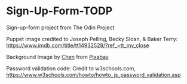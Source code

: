 # Sign-Up-Form-TODP
Sign-up-form project from The Odin Project

Puppet image credited to Joseph Pelling, Becky Sloan, & Baker Terry: https://www.imdb.com/title/tt14932528/?ref_=tt_mv_close

Background Image by <a href="https://pixabay.com/users/chenspec-7784448/?utm_source=link-attribution&amp;utm_medium=referral&amp;utm_campaign=image&amp;utm_content=5731623">Chen</a> from <a href="https://pixabay.com//?utm_source=link-attribution&amp;utm_medium=referral&amp;utm_campaign=image&amp;utm_content=5731623">Pixabay</a>

Password validation code: Credit to w3schools.com, https://www.w3schools.com/howto/howto_js_password_validation.asp
